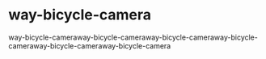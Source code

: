 # way-bicycle-camera
way-bicycle-cameraway-bicycle-cameraway-bicycle-cameraway-bicycle-cameraway-bicycle-cameraway-bicycle-camera
